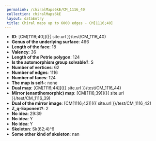 ```yaml
--- 
 permalink: /chiralMaps6kE/CM_1116_40 
 collection: chiralMaps6kE
 layout: dataEntry
 title: Chiral maps up to 6000 edges - CM[1116;40]
---
```


- **ID**: [CM[1116;40]]({{ site.url }}/test/CM_1116_40)
- **Genus of the underlying surface**: 466
- **Length of the face**: 18
- **Valency**: 36
- **Length of the Petrie polygon**: 124
- **Is the automorphism group solvable?**: S
- **Number of vertices**: 62
- **Number of edges**: 1116
- **Number of faces**: 124
- **The map is self-**: none
- **Dual map**: [CM[1116;44]]({{ site.url }}/test/CM_1116_44)
- **Mirror (enantihomorphic) map**: [CM[1116;39]]({{ site.url }}/test/CM_1116_39)
- **Dual of the mirror image**: [CM[1116;42]]({{ site.url }}/test/CM_1116_42)
- **Z_q-Exponent?**: 2
- **No idea**:  29:39
- **No idea**: Y
- **No idea**: Y
- **Skeleton**: Sk(62;4)^6
- **Some other kind of skeleton**: nan
